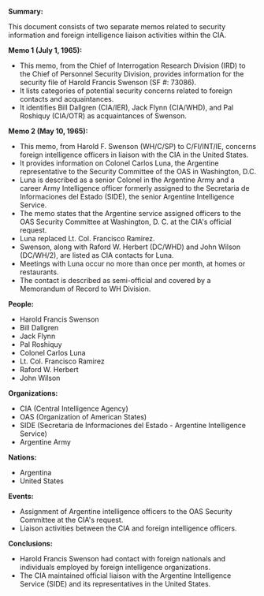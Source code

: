 **Summary:**

This document consists of two separate memos related to security information and foreign intelligence liaison activities within the CIA.

**Memo 1 (July 1, 1965):**

*   This memo, from the Chief of Interrogation Research Division (IRD) to the Chief of Personnel Security Division, provides information for the security file of Harold Francis Swenson (SF #: 73086).
*   It lists categories of potential security concerns related to foreign contacts and acquaintances.
*   It identifies Bill Dallgren (CIA/IER), Jack Flynn (CIA/WHD), and Pal Roshiquy (CIA/OTR) as acquaintances of Swenson.

**Memo 2 (May 10, 1965):**

*   This memo, from Harold F. Swenson (WH/C/SP) to C/FI/INT/IE, concerns foreign intelligence officers in liaison with the CIA in the United States.
*   It provides information on Colonel Carlos Luna, the Argentine representative to the Security Committee of the OAS in Washington, D.C.
*   Luna is described as a senior Colonel in the Argentine Army and a career Army Intelligence officer formerly assigned to the Secretaria de Informaciones del Estado (SIDE), the senior Argentine Intelligence Service.
*   The memo states that the Argentine service assigned officers to the OAS Security Committee at Washington, D. C. at the CIA's official request.
*   Luna replaced Lt. Col. Francisco Ramirez.
*   Swenson, along with Raford W. Herbert (DC/WHD) and John Wilson (DC/WH/2), are listed as CIA contacts for Luna.
*   Meetings with Luna occur no more than once per month, at homes or restaurants.
*   The contact is described as semi-official and covered by a Memorandum of Record to WH Division.

**People:**

*   Harold Francis Swenson
*   Bill Dallgren
*   Jack Flynn
*   Pal Roshiquy
*   Colonel Carlos Luna
*   Lt. Col. Francisco Ramirez
*   Raford W. Herbert
*   John Wilson

**Organizations:**

*   CIA (Central Intelligence Agency)
*   OAS (Organization of American States)
*   SIDE (Secretaria de Informaciones del Estado - Argentine Intelligence Service)
*   Argentine Army

**Nations:**

*   Argentina
*   United States

**Events:**

*   Assignment of Argentine intelligence officers to the OAS Security Committee at the CIA's request.
*   Liaison activities between the CIA and foreign intelligence officers.

**Conclusions:**

*   Harold Francis Swenson had contact with foreign nationals and individuals employed by foreign intelligence organizations.
*   The CIA maintained official liaison with the Argentine Intelligence Service (SIDE) and its representatives in the United States.
